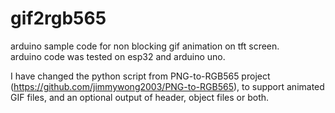 # gif2rgb565
arduino sample code for non blocking gif animation on tft screen.<br />
arduino code was tested on esp32 and arduino uno.

I have changed the python script from PNG-to-RGB565 project (https://github.com/jimmywong2003/PNG-to-RGB565), to support animated GIF files, and an optional output of header, object files or both.

